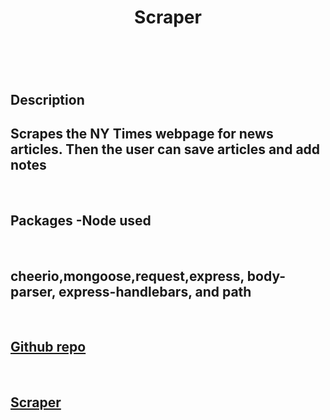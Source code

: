 <!DOCTYPE html>
<html lang="en">

<head>
    <meta charset="utf-8">
</head>

<body>

</body>
<header>
    <h1>Scraper</h1>
</header>
<section>
    <br>
    <h1>Description</h1>
    <h2>Scrapes the NY Times webpage for news articles. Then the user can save articles and add notes</h2>
    <br>
    <h1>Packages -Node used</h1>
    <br>
   <h2>cheerio,mongoose,request,express, body-parser, express-handlebars, and path</h2>
    <br>
    <h2>
        <a href="https://github.com/pcheno/Scraper">Github repo</a>
    </h2>
    <br>
    <h2>
        <a href="https://pure-lake-36984.herokuapp.com/">Scraper</a>
    </h2>
</section>